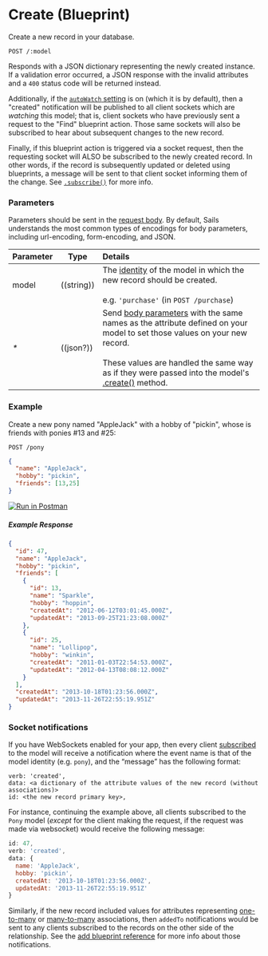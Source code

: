 # Create (Blueprint)

Create a new record in your database.

```
POST /:model
```

Responds with a JSON dictionary representing the newly created instance.  If a validation error occurred, a JSON response with the invalid attributes and a `400` status code will be returned instead.

Additionally, if the [`autoWatch` setting](http://sailsjs.com/documentation/reference/configuration/sails-config-blueprints?properties) is on (which it is by default), then a "created" notification will be published to all client sockets which are _watching_ this model; that is, client sockets who have previously sent a request to the "Find" blueprint action.  Those same sockets will also be subscribed to hear about subsequent changes to the new record.

Finally, if this blueprint action is triggered via a socket request, then the requesting socket will ALSO be subscribed to the newly created record.  In other words, if the record is subsequently updated or deleted using blueprints, a message will be sent to that client socket informing them of the change.  See [`.subscribe()`](http://sailsjs.com/documentation/reference/web-sockets/resourceful-pub-sub/subscribe) for more info.

### Parameters

Parameters should be sent in the [request body](https://www.getpostman.com/docs/requests#body).  By default, Sails understands the most common types of encodings for body parameters, including url-encoding, form-encoding, and JSON.

 Parameter      | Type                                                      | Details
 -------------- | --------------------------------------------------------- |:---------------------------------
 model          | ((string))   | The [identity](http://sailsjs.com/documentation/concepts/models-and-orm/model-settings#?identity) of the model in which the new record should be created.<br/><br/>e.g. `'purchase'` (in `POST /purchase`)
 _*_            | ((json?))                                                  | Send [body parameters](https://www.getpostman.com/docs/requests#body) with the same names as the attribute defined on your model to set those values on your new record.  <br/> <br/>These values are handled the same way as if they were passed into the model's <a href="http://sailsjs.com/documentation/reference/waterline-orm/models/create">.create()</a> method.

### Example

Create a new pony named "AppleJack" with a hobby of "pickin", whose is friends with ponies #13 and #25:

`POST /pony`

```json
{
  "name": "AppleJack",
  "hobby": "pickin",
  "friends": [13,25]
}
```

[![Run in Postman](https://s3.amazonaws.com/postman-static/run-button.png)](https://www.getpostman.com/run-collection/96217d0d747e536e49a4)

##### Example Response
```json
{
  "id": 47,
  "name": "AppleJack",
  "hobby": "pickin",
  "friends": [
    {
      "id": 13,
      "name": "Sparkle",
      "hobby": "hoppin",
      "createdAt": "2012-06-12T03:01:45.000Z",
      "updatedAt": "2013-09-25T21:23:08.000Z"
    },
    {
      "id": 25,
      "name": "Lollipop",
      "hobby": "winkin",
      "createdAt": "2011-01-03T22:54:53.000Z",
      "updatedAt": "2012-04-13T08:08:12.000Z"
    }
  ],
  "createdAt": "2013-10-18T01:23:56.000Z",
  "updatedAt": "2013-11-26T22:55:19.951Z"
}
```

### Socket notifications

If you have WebSockets enabled for your app, then every client [subscribed](/documentation/reference/web-sockets/resourceful-pub-sub) to the model will receive a notification where the event name is that of the model identity (e.g. `pony`), and the &ldquo;message&rdquo; has the following format:

```
verb: 'created',
data: <a dictionary of the attribute values of the new record (without associations)>
id: <the new record primary key>,
```

For instance, continuing the example above, all clients subscribed to the `Pony` model (_except_ for the client making the request, if the request was made via websocket) would receive the following message:

```js
id: 47,
verb: 'created',
data: {
  name: 'AppleJack',
  hobby: 'pickin',
  createdAt: '2013-10-18T01:23:56.000Z',
  updatedAt: '2013-11-26T22:55:19.951Z'
}
```

Similarly, if the new record included values for attributes representing [one-to-many](http://sailsjs.com/documentation/concepts/models-and-orm/associations/one-to-many) or [many-to-many](http://sailsjs.com/documentation/concepts/models-and-orm/associations/many-to-many) associations, then `addedTo` notifications would be sent to any clients subscribed to the records on the other side of the relationship.  See the [add blueprint reference](http://sailsjs.com/documentation/reference/blueprint-api/add-to) for more info about those notifications.

<docmeta name="displayName" value="create">
<docmeta name="pageType" value="endpoint">


